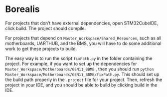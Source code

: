 # Borealis

For projects that don’t have external dependencies, open STM32CubeIDE, click build. The project should compile.

For projects that depend on `Master_Workspace/Shared_Resources`, such as all motherboards, UARTHUB, and the BMS, you will have to do some additional work to get these projects to build.

The easy way is to run the script `fixPath.py` in the folder containing the project. For example, if you want to set up the dependencies for `Master_Workspace/Motherboards/GEN11_BBMB` , then you should run `python Master_Workspace/Motherboards/GEN11_BBMB/fixPath.py`. This should set up the build path properly in the `.project` file for your project. Then, refresh the project in your IDE, and you should be able to build by clicking build in the IDE.
